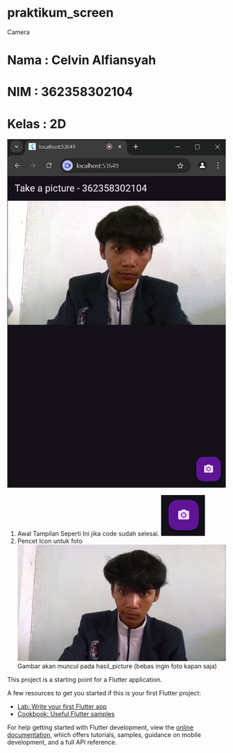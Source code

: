 # praktikum_screen

Camera

# Nama : Celvin Alfiansyah
# NIM : 362358302104
# Kelas : 2D

![screenshoot praktikum_screen](assets/gambar1.png)
1. Awal Tampilan Seperti Ini jika code sudah selesai.
![screenshoot praktikum_screen](assets/gambar2.png)
2. Pencet Icon untuk foto
![screenshoot praktikum_screen](assets/gambar3.png)
Gambar akan muncul pada hasil_picture (bebas ingin foto kapan saja)


This project is a starting point for a Flutter application.

A few resources to get you started if this is your first Flutter project:

- [Lab: Write your first Flutter app](https://docs.flutter.dev/get-started/codelab)
- [Cookbook: Useful Flutter samples](https://docs.flutter.dev/cookbook)

For help getting started with Flutter development, view the
[online documentation](https://docs.flutter.dev/), which offers tutorials,
samples, guidance on mobile development, and a full API reference.
